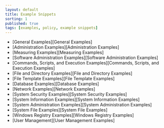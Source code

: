 ```yaml
---
layout: default
title: Example Snippets
sorting: 1
published: true
tags: [examples, policy, example snippets]
---
```


* [General Examples][General Examples]
* [Administration Examples][Administration Examples]
* [Measuring Examples][Measuring Examples]
* [Software Administration Examples][Software Administration Examples]
* [Commands, Scripts, and Execution Examples][Commands, Scripts, and Execution Examples]
* [File and Directory Examples][File and Directory Examples]
* [File Template Examples][File Template Examples]
* [Database Examples][Database Examples]
* [Network Examples][Network Examples]
* [System Security Examples][System Security Examples]
* [System Information Examples][System Information Examples]
* [System Administration Examples][System Administration Examples]
* [System File Examples][System File Examples]
* [Windows Registry Examples][Windows Registry Examples]
* [User Management][User Management Examples]
